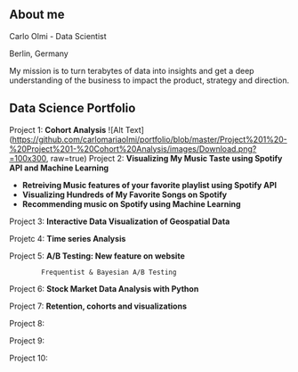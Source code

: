 ## About me
Carlo Olmi - Data Scientist 

Berlin, Germany



My mission is to turn terabytes of data into insights and get a deep understanding of the business to impact the
product, strategy and direction.

## Data Science Portfolio

Project 1:  **Cohort Analysis**
![Alt Text](https://github.com/carlomariaolmi/portfolio/blob/master/Project%201%20-%20Project%201-%20Cohort%20Analysis/images/Download.png?=100x300, raw=true)
Project 2:  **Visualizing My Music Taste using Spotify API and Machine Learning**
* **Retreiving Music features of your favorite playlist using Spotify API**
* **Visualizing Hundreds of My Favorite Songs on Spotify**
* **Recommending music on Spotify using Machine Learning**

Project 3:  **Interactive Data Visualization of Geospatial Data**

Projetc 4:  **Time series Analysis**

Project 5:  **A/B Testing: New feature on website**

            Frequentist & Bayesian A/B Testing

Project 6:  **Stock Market Data Analysis with Python**

Project 7:  **Retention, cohorts and visualizations**

Project 8:

Project 9:

Project 10:
